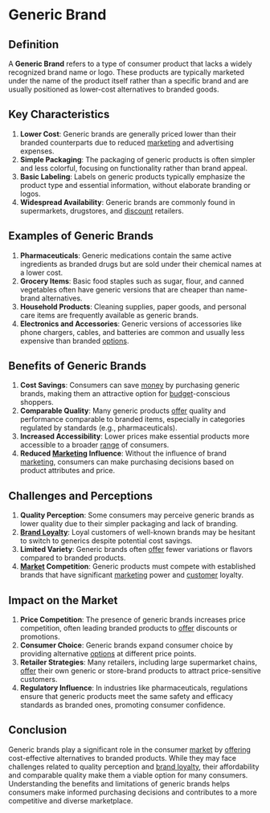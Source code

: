 # Generic Brand

## Definition
A **Generic Brand** refers to a type of consumer product that lacks a widely recognized brand name or logo. These products are typically marketed under the name of the product itself rather than a specific brand and are usually positioned as lower-cost alternatives to branded goods.

## Key Characteristics
1. **Lower Cost**: Generic brands are generally priced lower than their branded counterparts due to reduced [marketing](../m/marketing.md) and advertising expenses.
2. **Simple Packaging**: The packaging of generic products is often simpler and less colorful, focusing on functionality rather than brand appeal.
3. **Basic Labeling**: Labels on generic products typically emphasize the product type and essential information, without elaborate branding or logos.
4. **Widespread Availability**: Generic brands are commonly found in supermarkets, drugstores, and [discount](../d/discount.md) retailers.

## Examples of Generic Brands
1. **Pharmaceuticals**: Generic medications contain the same active ingredients as branded drugs but are sold under their chemical names at a lower cost.
2. **Grocery Items**: Basic food staples such as sugar, flour, and canned vegetables often have generic versions that are cheaper than name-brand alternatives.
3. **Household Products**: Cleaning supplies, paper goods, and personal care items are frequently available as generic brands.
4. **Electronics and Accessories**: Generic versions of accessories like phone chargers, cables, and batteries are common and usually less expensive than branded [options](../o/options.md).

## Benefits of Generic Brands
1. **Cost Savings**: Consumers can save [money](../m/money.md) by purchasing generic brands, making them an attractive option for [budget](../b/budget.md)-conscious shoppers.
2. **Comparable Quality**: Many generic products [offer](../o/offer.md) quality and performance comparable to branded items, especially in categories regulated by standards (e.g., pharmaceuticals).
3. **Increased Accessibility**: Lower prices make essential products more accessible to a broader [range](../r/range.md) of consumers.
4. **Reduced [Marketing](../m/marketing.md) Influence**: Without the influence of brand [marketing](../m/marketing.md), consumers can make purchasing decisions based on product attributes and price.

## Challenges and Perceptions
1. **Quality Perception**: Some consumers may perceive generic brands as lower quality due to their simpler packaging and lack of branding.
2. **[Brand Loyalty](../b/brand_loyalty.md)**: Loyal customers of well-known brands may be hesitant to switch to generics despite potential cost savings.
3. **Limited Variety**: Generic brands often [offer](../o/offer.md) fewer variations or flavors compared to branded products.
4. **[Market](../m/market.md) Competition**: Generic products must compete with established brands that have significant [marketing](../m/marketing.md) power and [customer](../c/customer.md) loyalty.

## Impact on the Market
1. **Price Competition**: The presence of generic brands increases price competition, often leading branded products to [offer](../o/offer.md) discounts or promotions.
2. **Consumer Choice**: Generic brands expand consumer choice by providing alternative [options](../o/options.md) at different price points.
3. **Retailer Strategies**: Many retailers, including large supermarket chains, [offer](../o/offer.md) their own generic or store-brand products to attract price-sensitive customers.
4. **Regulatory Influence**: In industries like pharmaceuticals, regulations ensure that generic products meet the same safety and efficacy standards as branded ones, promoting consumer confidence.

## Conclusion
Generic brands play a significant role in the consumer [market](../m/market.md) by [offering](../o/offering.md) cost-effective alternatives to branded products. While they may face challenges related to quality perception and [brand loyalty](../b/brand_loyalty.md), their affordability and comparable quality make them a viable option for many consumers. Understanding the benefits and limitations of generic brands helps consumers make informed purchasing decisions and contributes to a more competitive and diverse marketplace.
